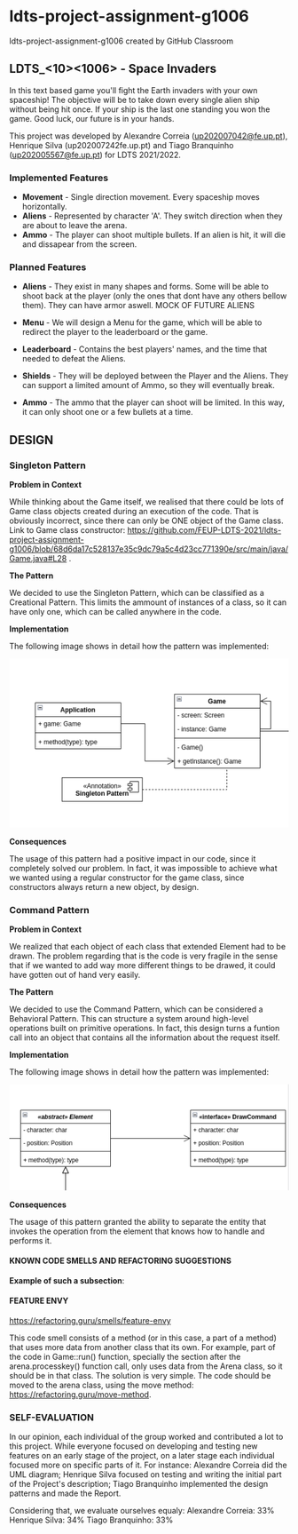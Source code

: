 # ldts-project-assignment-g1006
ldts-project-assignment-g1006 created by GitHub Classroom
## LDTS_<10><1006> - Space Invaders


In this text based game you'll fight the Earth invaders with your own spaceship! The objective will be to take down every single alien ship without being hit once. If your ship is the last one standing you won the game. Good luck, our future is in your hands.

This project was developed by Alexandre Correia (up202007042@fe.up.pt), Henrique Silva (up202007242fe.up.pt) and Tiago Branquinho (up202005567@fe.up.pt) for LDTS 2021/2022.

### Implemented Features

- **Movement** - Single direction movement. Every spaceship moves horizontally.
- **Aliens** - Represented by character 'A'. They switch direction when they are about to leave the arena. 
- **Ammo** - The player can shoot multiple bullets. If an alien is hit, it will die and dissapear from the screen.

### Planned Features

- **Aliens** - They exist in many shapes and forms. Some will be able to shoot back at the player (only the ones that dont have any others bellow them). They can have armor aswell.
  MOCK OF FUTURE ALIENS

- **Menu** - We will design a Menu for the game, which will be able to redirect the player to the leaderboard or the game.

- **Leaderboard** - Contains the best players' names, and the time that needed to defeat the Aliens.

- **Shields** - They will be deployed between the Player and the Aliens. They can support a limited amount of Ammo, so they will eventually break.

- **Ammo** - The ammo that the player can shoot will be limited. In this way, it can only shoot one or a few bullets at a time.


## DESIGN

### Singleton Pattern

**Problem in Context**

While thinking about the Game itself, we realised that there could be lots of Game class objects created during an execution of the code. That is obviously incorrect, since there can only be ONE object of the Game class.
Link to Game class constructor: https://github.com/FEUP-LDTS-2021/ldts-project-assignment-g1006/blob/68d6da17c528137e35c9dc79a5c4d23cc771390e/src/main/java/Game.java#L28 .

**The Pattern**

We decided to use the Singleton Pattern, which can be classified as a Creational Pattern. This limits the ammount of instances of a class, so it can have only one, which can be called anywhere in the code.

**Implementation**

The following image shows in detail how the pattern was implemented:
<p align="center" justify="center">
  <img src="singletonUML"/>
</p>

**Consequences**

The usage of this pattern had a positive impact in our code, since it completely solved our problem. In fact, it was impossible to achieve what we wanted using a regular constructor for the game class, since constructors always return a new object, by design.

### Command Pattern

**Problem in Context**

We realized that each object of each class that extended Element had to be drawn. The problem regarding that is the code is very fragile in the sense that if we wanted to add way more different things to be drawed, it could have gotten out of hand very easily.


**The Pattern**

We decided to use the Command Pattern, which can be considered a Behavioral Pattern. This can structure a system around high-level operations built on primitive operations. In fact, this design turns a funtion call into an object that contains all the information about the request itself.

**Implementation**

The following image shows in detail how the pattern was implemented:
<p align="center" justify="center">
  <img src="drawcommandUML"/>
</p>

**Consequences**

The usage of this pattern granted the ability to separate the entity that invokes the operation from the element that knows how to handle and performs it.

#### KNOWN CODE SMELLS AND REFACTORING SUGGESTIONS


**Example of such a subsection**:


#### FEATURE ENVY
https://refactoring.guru/smells/feature-envy

This code smell consists of a method (or in this case, a part of a method) that uses more data from another class that its own. For example, part of the code in Game::run() function, specially the section after the arena.processkey() function call, only uses data from the Arena class, so it should be in that class.
The solution is very simple. The code should be moved to the arena class, using the move method: https://refactoring.guru/move-method.


### SELF-EVALUATION

In our opinion, each individual of the group worked and contributed a lot to this project. While everyone focused on developing and testing new features on an early stage of the project, on a later stage each individual focused more on specific parts of it. For instance:
Alexandre Correia did the UML diagram;
Henrique Silva focused on testing and writing the initial part of the Project's description;
Tiago Branquinho implemented the design patterns and made the Report.

Considering that, we evaluate ourselves equaly:
Alexandre Correia: 33%
Henrique Silva: 34%
Tiago Branquinho: 33%